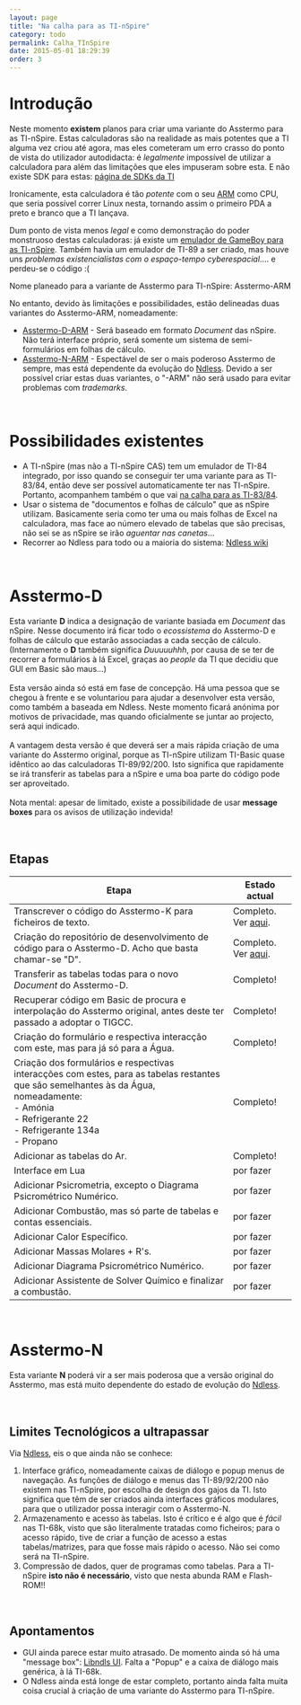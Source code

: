 ```yaml
---
layout: page
title: "Na calha para as TI-nSpire"
category: todo
permalink: Calha_TInSpire
date: 2015-05-01 18:29:39
order: 3
---
```


# Introdução

Neste momento **existem** planos para criar uma variante do Asstermo para as TI-nSpire. Estas calculadoras são na realidade as mais potentes que a TI alguma vez criou até agora, mas eles cometeram um erro crasso do ponto de vista do utilizador autodidacta: é _legalmente_ impossível de utilizar a calculadora para além das limitações que eles impuseram sobre esta. E não existe SDK para estas: [página de SDKs da TI](http://education.ti.com/educationportal/sites/US/productCategory/us_sdk.html)

Ironicamente, esta calculadora é tão _potente_ com o seu [ARM](http://en.wikipedia.org/wiki/ARM_architecture) como CPU, que seria possível correr Linux nesta, tornando assim o primeiro PDA a preto e branco que a TI lançava.

Dum ponto de vista menos _legal_ e como demonstração do poder monstruoso destas calculadoras: já existe um [emulador de GameBoy para as TI-nSpire](http://omnimaga.org/index.php?topic=1301.0). Também havia um emulador de TI-89 a ser criado, mas houve uns _problemas existencialistas com o espaço-tempo cyberespacial_.... e perdeu-se o código :(

Nome planeado para a variante de Asstermo para TI-nSpire: Asstermo-ARM

No entanto, devido às limitações e possibilidades, estão delineadas duas variantes do Asstermo-ARM, nomeadamente:
  * [Asstermo-D-ARM](#Asstermo-D) - Será baseado em formato _Document_ das nSpire. Não terá interface próprio, será somente um sistema de semi-formulários em folhas de cálculo.
  * [Asstermo-N-ARM](#Asstermo-N) - Espectável de ser o mais poderoso Asstermo de sempre, mas está dependente da evolução do [Ndless](http://hackspire.unsads.com/wiki/index.php/Main_Page).
Devido a ser possível criar estas duas variantes, o "-ARM" não será usado para evitar problemas com _trademarks_.

<br>
<h1>Possibilidades existentes</h1>
<ul><li>A TI-nSpire (mas não a TI-nSpire CAS) tem um emulador de TI-84 integrado, por isso quando se conseguir ter uma variante para as TI-83/84, então deve ser possível automaticamente ter nas TI-nSpire. Portanto, acompanhem também o que vai <a href='/Calha_TI83_84'>na calha para as TI-83/84</a>.<br>
</li><li>Usar o sistema de "documentos e folhas de cálculo" que as nSpire utilizam. Basicamente seria como ter uma ou mais folhas de Excel na calculadora, mas face ao número elevado de tabelas que são precisas, não sei se as nSpire se irão <i>aguentar nas canetas</i>...<br>
</li><li>Recorrer ao Ndless para todo ou a maioria do sistema: <a href='http://hackspire.unsads.com/wiki/index.php/Main_Page'>Ndless wiki</a></li></ul>

<br>
<h1>Asstermo-D</h1>
Esta variante <b>D</b> indica a designação de variante basiada em <i>Document</i> das nSpire. Nesse documento irá ficar todo o <i>ecossistema</i> do Asstermo-D e folhas de cálculo que estarão associadas a cada secção de cálculo. (Internamente o <b>D</b> também significa <i>Duuuuuhhh</i>, por causa de se ter de recorrer a formulários à lá Excel, graças ao <i>people</i> da TI que decidiu que GUI em Basic são maus...)<br>
<br>
Esta versão ainda só está em fase de concepção. Há uma pessoa que se chegou à frente e se voluntariou para ajudar a desenvolver esta versão, como também a baseada em Ndless. Neste momento ficará anónima por motivos de privacidade, mas quando oficialmente se juntar ao projecto, será aqui indicado.<br>
<br>
A vantagem desta versão é que deverá ser a mais rápida criação de uma variante do Asstermo original, porque as TI-nSpire utilizam TI-Basic quase idêntico ao das calculadoras TI-89/92/200. Isto significa que rapidamente se irá transferir as tabelas para a nSpire e uma boa parte do código pode ser aproveitado.<br>
<br>
Nota mental: apesar de limitado, existe a possibilidade de usar <b>message boxes</b> para os avisos de utilização indevida!<br>
<br>
<br>
<h2>Etapas</h2>
<table><thead><th> <b>Etapa</b> </th><th> <b>Estado actual</b> </th></thead><tbody>
<tr><td> Transcrever o código do Asstermo-K para ficheiros de texto. </td><td> Completo. Ver <a href='http://code.google.com/p/asstermo/source/browse/codigo_em_texto_puro'>aqui</a>. </td></tr>
<tr><td> Criação do repositório de desenvolvimento de código para o Asstermo-D. Acho que basta chamar-se "D". </td><td> Completo. Ver <a href='http://code.google.com/p/asstermo/source/browse/?repo=d'>aqui</a>. </td></tr>
<tr><td> Transferir as tabelas todas para o novo <i>Document</i> do Asstermo-D. </td><td> Completo!            </td></tr>
<tr><td> Recuperar código em Basic de procura e interpolação do Asstermo original, antes deste ter passado a adoptar o TIGCC. </td><td> Completo!            </td></tr>
<tr><td> Criação do formulário e respectiva interacção com este, mas para já só para a Água. </td><td> Completo!            </td></tr>
<tr><td> Criação dos formulários e respectivas interacções com estes, para as tabelas restantes que são semelhantes às da Água, nomeadamente:<br>- Amónia<br>- Refrigerante 22<br>- Refrigerante 134a<br>- Propano </td><td> Completo!            </td></tr>
<tr><td> Adicionar as tabelas do Ar. </td><td> Completo!            </td></tr>
<tr><td> Interface em Lua </td><td> por fazer            </td></tr>
<tr><td> Adicionar Psicrometria, excepto o Diagrama Psicrométrico Numérico. </td><td> por fazer            </td></tr>
<tr><td> Adicionar Combustão, mas só parte de tabelas e contas essenciais. </td><td> por fazer            </td></tr>
<tr><td> Adicionar Calor Específico. </td><td> por fazer            </td></tr>
<tr><td> Adicionar Massas Molares + R's. </td><td> por fazer            </td></tr>
<tr><td> Adicionar Diagrama Psicrométrico Numérico. </td><td> por fazer            </td></tr>
<tr><td> Adicionar Assistente de Solver Químico e finalizar a combustão. </td><td> por fazer            </td></tr></tbody></table>

<br>
<h1>Asstermo-N</h1>
Esta variante <b>N</b> poderá vir a ser mais poderosa que a versão original do Asstermo, mas está muito dependente do estado de evolução do <a href='http://hackspire.unsads.com/wiki/index.php/Main_Page'>Ndless</a>.<br>
<br>
<br>
<h2>Limites Tecnológicos a ultrapassar</h2>
Via <a href='http://hackspire.unsads.com/wiki/index.php/Main_Page'>Ndless</a>, eis o que ainda não se conhece:<br>
<ol><li>Interface gráfico, nomeadamente caixas de diálogo e popup menus de navegação. As funções de diálogo e menus das TI-89/92/200 não existem nas TI-nSpire, por escolha de design dos gajos da TI. Isto significa que têm de ser criados ainda interfaces gráficos modulares, para que o utilizador possa interagir com o Asstermo-N.<br>
</li><li>Armazenamento e acesso às tabelas. Isto é crítico e é algo que é <i>fácil</i> nas TI-68k, visto que são literalmente tratadas como ficheiros; para o acesso rápido, tive de criar a função de acesso a estas tabelas/matrizes, para que fosse mais rápido o acesso. Não sei como será na TI-nSpire.<br>
</li><li>Compressão de dados, quer de programas como tabelas. Para a TI-nSpire <b>isto não é necessário</b>, visto que nesta abunda RAM e Flash-ROM!!</li></ol>

<br>
<h2>Apontamentos</h2>
<ul><li>GUI ainda parece estar muito atrasado. De momento ainda só há uma "message box": <a href='http://hackspire.unsads.com/wiki/index.php/Libndls#UI'>Libndls UI</a>. Falta a "Popup" e a caixa de diálogo mais genérica, à lá TI-68k.<br>
</li><li>O Ndless ainda está longe de estar completo, portanto ainda falta muita coisa crucial à criação de uma variante do Asstermo para TI-nSpire.
